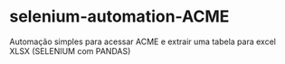 # selenium-automation-ACME
Automação simples para acessar ACME e extrair uma tabela para excel XLSX (SELENIUM com PANDAS)

